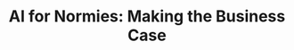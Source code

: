 ---
title: "AI for Normies: Making the Business Case"
slug: "ai-for-normies-making-the-business-case"
draft: false
event_date: "2024-03-12T12:00:00-05:00"
image: "img/resources/webinars/ai-for-normies-making-the-business-case.webp"
name: "AI for Normies: Making the Business Case"
description: "Video Coming Soon!"
events: ['Webinar']
registration_link: https://r8l.co/XVq5jonHL5j
call_to_action: "Register"
video_link: 
audio_link: 
categories: ['Video']
presenters: ['Rebecca Bilbro']
topics: ['AI']
---